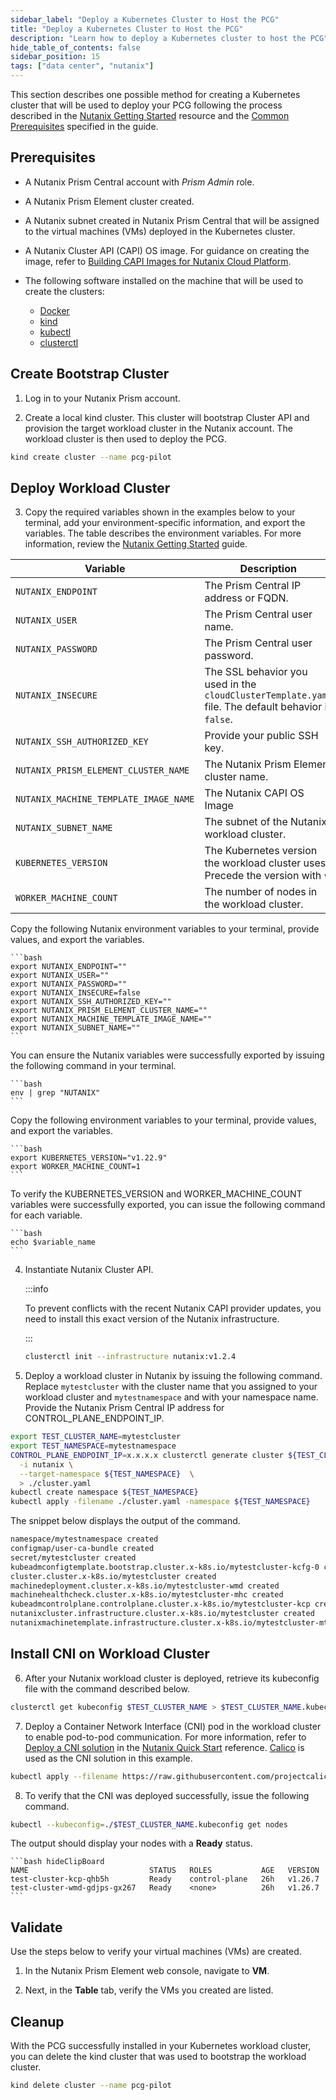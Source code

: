 ```yaml
---
sidebar_label: "Deploy a Kubernetes Cluster to Host the PCG"
title: "Deploy a Kubernetes Cluster to Host the PCG"
description: "Learn how to deploy a Kubernetes cluster to host the PCG"
hide_table_of_contents: false
sidebar_position: 15
tags: ["data center", "nutanix"]
---
```


This section describes one possible method for creating a Kubernetes cluster that will be used to deploy your PCG
following the process described in the
[Nutanix Getting Started](https://opendocs.nutanix.com/capx/v1.1.x/getting_started/) resource and the
[Common Prerequisites](https://cluster-api.sigs.k8s.io/user/quick-start#common-prerequisites) specified in the guide.

## Prerequisites

- A Nutanix Prism Central account with _Prism Admin_ role.

- A Nutanix Prism Element cluster created.

- A Nutanix subnet created in Nutanix Prism Central that will be assigned to the virtual machines (VMs) deployed in the
  Kubernetes cluster.

- A Nutanix Cluster API (CAPI) OS image. For guidance on creating the image, refer to
  [Building CAPI Images for Nutanix Cloud Platform](https://image-builder.sigs.k8s.io/capi/providers/nutanix.html#building-capi-images-for-nutanix-cloud-platform-ncp).

- The following software installed on the machine that will be used to create the clusters:

  - [Docker](https://docs.docker.com/engine/install/)
  - [kind](https://kind.sigs.k8s.io/docs/user/quick-start/#installation)
  - [kubectl](https://kubernetes.io/docs/tasks/tools/install-kubectl-linux/)
  - [clusterctl](https://cluster-api.sigs.k8s.io/user/quick-start#install-clusterctl)

## Create Bootstrap Cluster

1. Log in to your Nutanix Prism account.

2. Create a local kind cluster. This cluster will bootstrap Cluster API and provision the target workload cluster in the
   Nutanix account. The workload cluster is then used to deploy the PCG.

```bash
kind create cluster --name pcg-pilot
```

## Deploy Workload Cluster

3. Copy the required variables shown in the examples below to your terminal, add your environment-specific information,
   and export the variables. The table describes the environment variables. For more information, review the
   [Nutanix Getting Started](https://opendocs.nutanix.com/capx/v1.1.x/getting_started/) guide.

| **Variable**                          | **Description**                                                                                     |
| ------------------------------------- | --------------------------------------------------------------------------------------------------- |
| `NUTANIX_ENDPOINT`                    | The Prism Central IP address or FQDN.                                                               |
| `NUTANIX_USER`                        | The Prism Central user name.                                                                        |
| `NUTANIX_PASSWORD`                    | The Prism Central user password.                                                                    |
| `NUTANIX_INSECURE`                    | The SSL behavior you used in the `cloudClusterTemplate.yaml` file. The default behavior is `false`. |
| `NUTANIX_SSH_AUTHORIZED_KEY`          | Provide your public SSH key.                                                                        |
| `NUTANIX_PRISM_ELEMENT_CLUSTER_NAME`  | The Nutanix Prism Element cluster name.                                                             |
| `NUTANIX_MACHINE_TEMPLATE_IMAGE_NAME` | The Nutanix CAPI OS Image                                                                           |
| `NUTANIX_SUBNET_NAME`                 | The subnet of the Nutanix workload cluster.                                                         |
| `KUBERNETES_VERSION`                  | The Kubernetes version the workload cluster uses. Precede the version with `v`.                     |
| `WORKER_MACHINE_COUNT`                | The number of nodes in the workload cluster.                                                        |

Copy the following Nutanix environment variables to your terminal, provide values, and export the variables.

    ```bash
    export NUTANIX_ENDPOINT=""
    export NUTANIX_USER=""
    export NUTANIX_PASSWORD=""
    export NUTANIX_INSECURE=false
    export NUTANIX_SSH_AUTHORIZED_KEY=""
    export NUTANIX_PRISM_ELEMENT_CLUSTER_NAME=""
    export NUTANIX_MACHINE_TEMPLATE_IMAGE_NAME=""
    export NUTANIX_SUBNET_NAME=""
    ```

You can ensure the Nutanix variables were successfully exported by issuing the following command in your terminal.

    ```bash
    env | grep "NUTANIX"
    ```

Copy the following environment variables to your terminal, provide values, and export the variables.

    ```bash
    export KUBERNETES_VERSION="v1.22.9"
    export WORKER_MACHINE_COUNT=1
    ```

To verify the KUBERNETES_VERSION and WORKER_MACHINE_COUNT variables were successfully exported, you can issue the
following command for each variable.

    ```bash
    echo $variable_name
    ```

4. Instantiate Nutanix Cluster API.

   :::info

   To prevent conflicts with the recent Nutanix CAPI provider updates, you need to install this exact version of the
   Nutanix infrastructure.

   :::

   ```bash
   clusterctl init --infrastructure nutanix:v1.2.4
   ```

5. Deploy a workload cluster in Nutanix by issuing the following command. Replace `mytestcluster` with the cluster name
   that you assigned to your workload cluster and `mytestnamespace` and with your namespace name. Provide the Nutanix
   Prism Central IP address for CONTROL_PLANE_ENDPOINT_IP.

```bash
export TEST_CLUSTER_NAME=mytestcluster
export TEST_NAMESPACE=mytestnamespace
CONTROL_PLANE_ENDPOINT_IP=x.x.x.x clusterctl generate cluster ${TEST_CLUSTER_NAME} \
  -i nutanix \
  --target-namespace ${TEST_NAMESPACE}  \
  > ./cluster.yaml
kubectl create namespace ${TEST_NAMESPACE}
kubectl apply -filename ./cluster.yaml -namespace ${TEST_NAMESPACE}
```

The snippet below displays the output of the command.

```bash hideClipBoard
namespace/mytestnamespace created
configmap/user-ca-bundle created
secret/mytestcluster created
kubeadmconfigtemplate.bootstrap.cluster.x-k8s.io/mytestcluster-kcfg-0 created
cluster.cluster.x-k8s.io/mytestcluster created
machinedeployment.cluster.x-k8s.io/mytestcluster-wmd created
machinehealthcheck.cluster.x-k8s.io/mytestcluster-mhc created
kubeadmcontrolplane.controlplane.cluster.x-k8s.io/mytestcluster-kcp created
nutanixcluster.infrastructure.cluster.x-k8s.io/mytestcluster created
nutanixmachinetemplate.infrastructure.cluster.x-k8s.io/mytestcluster-mt-0 created
```

## Install CNI on Workload Cluster

6. After your Nutanix workload cluster is deployed, retrieve its kubeconfig file with the command described below.

```bash
clusterctl get kubeconfig $TEST_CLUSTER_NAME > $TEST_CLUSTER_NAME.kubeconfig -namespace $TEST_NAMESPACE
```

7. Deploy a Container Network Interface (CNI) pod in the workload cluster to enable pod-to-pod communication. For more
   information, refer to
   [Deploy a CNI solution](https://cluster-api.sigs.k8s.io/user/quick-start.html#deploy-a-cni-solution) in the
   [Nutanix Quick Start](https://cluster-api.sigs.k8s.io/user/quick-start.htm) reference.
   [Calico](https://docs.tigera.io/calico/latest/about/) is used as the CNI solution in this example.

```bash
kubectl apply --filename https://raw.githubusercontent.com/projectcalico/calico/v3.26.1/manifests/calico.yaml
```

8. To verify that the CNI was deployed successfully, issue the following command.

```bash
kubectl --kubeconfig=./$TEST_CLUSTER_NAME.kubeconfig get nodes
```

The output should display your nodes with a **Ready** status.

    ```bash hideClipBoard
    NAME                           STATUS   ROLES           AGE   VERSION
    test-cluster-kcp-qhb5h         Ready    control-plane   26h   v1.26.7
    test-cluster-wmd-gdjps-gx267   Ready    <none>          26h   v1.26.7
    ```

## Validate

Use the steps below to verify your virtual machines (VMs) are created.

1. In the Nutanix Prism Element web console, navigate to **VM**.

2. Next, in the **Table** tab, verify the VMs you created are listed.

## Cleanup

With the PCG successfully installed in your Kubernetes workload cluster, you can delete the kind cluster that was used
to bootstrap the workload cluster.

```bash
kind delete cluster --name pcg-pilot
```
